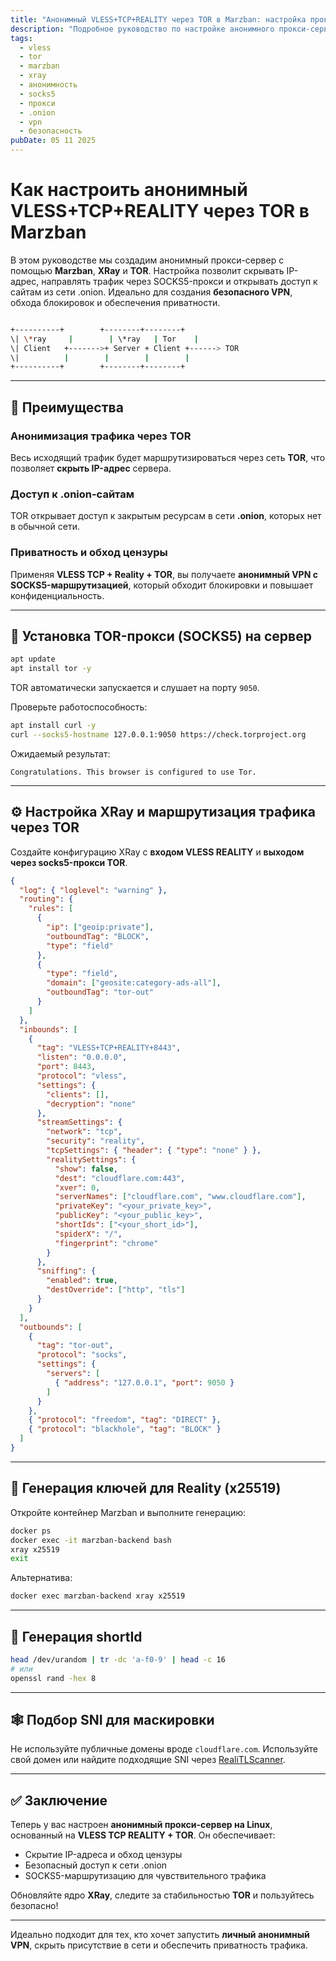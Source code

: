 ```yaml
---
title: "Анонимный VLESS+TCP+REALITY через TOR в Marzban: настройка прокси-сервера с SOCKS5"
description: "Подробное руководство по настройке анонимного прокси-сервера на базе Marzban, XRay и TOR с использованием VLESS+REALITY и маршрутизации через SOCKS5 для доступа к .onion-ресурсам и сокрытия IP-адреса."
tags:
  - vless
  - tor
  - marzban
  - xray
  - анонимность
  - socks5
  - прокси
  - .onion
  - vpn
  - безопасность
pubDate: 05 11 2025
---
```


# Как настроить анонимный VLESS+TCP+REALITY через TOR в Marzban

В этом руководстве мы создадим анонимный прокси-сервер с помощью **Marzban**, **XRay** и **TOR**. Настройка позволит скрывать IP-адрес, направлять трафик через SOCKS5-прокси и открывать доступ к сайтам из сети .onion. Идеально для создания **безопасного VPN**, обхода блокировок и обеспечения приватности.

```bash

+----------+        +--------+--------+
\| \*ray     |        | \*ray   | Tor    |
\| Client   +------->+ Server + Client +------> TOR
\|          |        |        |        |
+----------+        +--------+--------+

```

---

## 🔐 Преимущества

### Анонимизация трафика через TOR
Весь исходящий трафик будет маршрутизироваться через сеть **TOR**, что позволяет **скрыть IP-адрес** сервера.

### Доступ к .onion-сайтам
TOR открывает доступ к закрытым ресурсам в сети **.onion**, которых нет в обычной сети.

### Приватность и обход цензуры
Применяя **VLESS TCP + Reality + TOR**, вы получаете **анонимный VPN с SOCKS5-маршрутизацией**, который обходит блокировки и повышает конфиденциальность.

---

## 🚀 Установка TOR-прокси (SOCKS5) на сервер

```bash
apt update
apt install tor -y
```

TOR автоматически запускается и слушает на порту `9050`.

Проверьте работоспособность:

```bash
apt install curl -y
curl --socks5-hostname 127.0.0.1:9050 https://check.torproject.org
```

Ожидаемый результат:

```text
Congratulations. This browser is configured to use Tor.
```

---

## ⚙️ Настройка XRay и маршрутизация трафика через TOR

Создайте конфигурацию XRay с **входом VLESS REALITY** и **выходом через socks5-прокси TOR**.

```json
{
  "log": { "loglevel": "warning" },
  "routing": {
    "rules": [
      {
        "ip": ["geoip:private"],
        "outboundTag": "BLOCK",
        "type": "field"
      },
      {
        "type": "field",
        "domain": ["geosite:category-ads-all"],
        "outboundTag": "tor-out"
      }
    ]
  },
  "inbounds": [
    {
      "tag": "VLESS+TCP+REALITY+8443",
      "listen": "0.0.0.0",
      "port": 8443,
      "protocol": "vless",
      "settings": {
        "clients": [],
        "decryption": "none"
      },
      "streamSettings": {
        "network": "tcp",
        "security": "reality",
        "tcpSettings": { "header": { "type": "none" } },
        "realitySettings": {
          "show": false,
          "dest": "cloudflare.com:443",
          "xver": 0,
          "serverNames": ["cloudflare.com", "www.cloudflare.com"],
          "privateKey": "<your_private_key>",
          "publicKey": "<your_public_key>",
          "shortIds": ["<your_short_id>"],
          "spiderX": "/",
          "fingerprint": "chrome"
        }
      },
      "sniffing": {
        "enabled": true,
        "destOverride": ["http", "tls"]
      }
    }
  ],
  "outbounds": [
    {
      "tag": "tor-out",
      "protocol": "socks",
      "settings": {
        "servers": [
          { "address": "127.0.0.1", "port": 9050 }
        ]
      }
    },
    { "protocol": "freedom", "tag": "DIRECT" },
    { "protocol": "blackhole", "tag": "BLOCK" }
  ]
}
```

---

## 🔑 Генерация ключей для Reality (x25519)

Откройте контейнер Marzban и выполните генерацию:

```bash
docker ps
docker exec -it marzban-backend bash
xray x25519
exit
```

Альтернатива:

```bash
docker exec marzban-backend xray x25519
```

---

## 🔁 Генерация shortId

```bash
head /dev/urandom | tr -dc 'a-f0-9' | head -c 16
# или
openssl rand -hex 8
```

---

## 🕸 Подбор SNI для маскировки

Не используйте публичные домены вроде `cloudflare.com`. Используйте свой домен или найдите подходящие SNI через [RealiTLScanner](https://github.com/XTLS/RealiTLScanner).

---

## ✅ Заключение

Теперь у вас настроен **анонимный прокси-сервер на Linux**, основанный на **VLESS TCP REALITY + TOR**. Он обеспечивает:

* Скрытие IP-адреса и обход цензуры
* Безопасный доступ к сети .onion
* SOCKS5-маршрутизацию для чувствительного трафика

Обновляйте ядро **XRay**, следите за стабильностью **TOR** и пользуйтесь безопасно!

---

Идеально подходит для тех, кто хочет запустить **личный анонимный VPN**, скрыть присутствие в сети и обеспечить приватность трафика.
